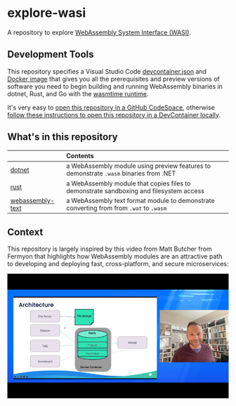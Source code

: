 # explore-wasi

A repository to explore [WebAssembly System Interface (WASI)](https://github.com/bytecodealliance/wasmtime/blob/main/docs/WASI-intro.md).

## Development Tools

This repository specifies a Visual Studio Code [devcontainer.json](.devcontainer/devcontainer.json) and [Docker image](.devcontainer/Dockerfile) that gives you all the prerequisites and preview versions of software you need to begin building and running WebAssembly binaries in dotnet, Rust, and Go with the [wasmtime runtime](https://github.com/bytecodealliance/wasmtime).

It's very easy to [open this repository in a GitHub CodeSpace](https://docs.github.com/en/codespaces/developing-in-codespaces/creating-a-codespace#creating-a-codespace), otherwise [follow these instructions to open this repository in a DevContainer locally](https://code.visualstudio.com/docs/remote/containers).

## What's in this repository

|                                            | Contents                                                                               |
| -------------------------------------------| :------------------------------------------------------------------------------------- |
| [dotnet](./src/dotnet)                     | a WebAssembly module using preview features to demonstrate `.wasm` binaries from .NET  |
| [rust](./src/rust)                         | a WebAssembly module that copies files to demonstrate sandboxing and filesystem access |
| [webassembly-text](./src/webassembly-text) | a WebAssembly text format module to demonstrate converting from from `.wat` to `.wasm` |

## Context

This repository is largely inspired by this video from Matt Butcher from Fermyon that highlights how WebAssembly modules are an attractive path to developing and deploying fast, cross-platform, and secure microservices:

[![WebAssembly and Containers on YouTube](img/wasm-modules-small.png)](https://www.youtube.com/watch?v=OGcm3rHg630)
